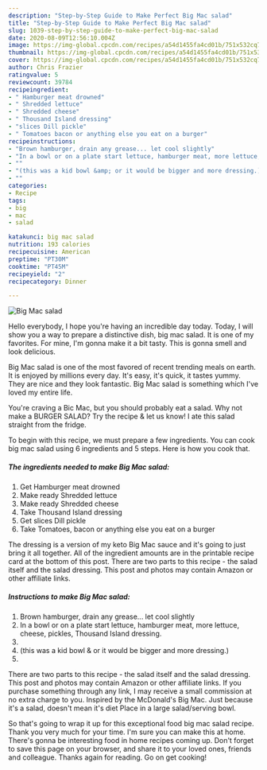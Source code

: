 ```yaml
---
description: "Step-by-Step Guide to Make Perfect Big Mac salad"
title: "Step-by-Step Guide to Make Perfect Big Mac salad"
slug: 1039-step-by-step-guide-to-make-perfect-big-mac-salad
date: 2020-08-09T12:56:10.004Z
image: https://img-global.cpcdn.com/recipes/a54d1455fa4cd01b/751x532cq70/big-mac-salad-recipe-main-photo.jpg
thumbnail: https://img-global.cpcdn.com/recipes/a54d1455fa4cd01b/751x532cq70/big-mac-salad-recipe-main-photo.jpg
cover: https://img-global.cpcdn.com/recipes/a54d1455fa4cd01b/751x532cq70/big-mac-salad-recipe-main-photo.jpg
author: Chris Frazier
ratingvalue: 5
reviewcount: 39784
recipeingredient:
- " Hamburger meat drowned"
- " Shredded lettuce"
- " Shredded cheese"
- " Thousand Island dressing"
- "slices Dill pickle"
- " Tomatoes bacon or anything else you eat on a burger"
recipeinstructions:
- "Brown hamburger, drain any grease... let cool slightly"
- "In a bowl or on a plate start lettuce, hamburger meat, more lettuce, cheese, pickles, Thousand Island dressing."
- ""
- "(this was a kid bowl &amp; or it would be bigger and more dressing.)"
- ""
categories:
- Recipe
tags:
- big
- mac
- salad

katakunci: big mac salad 
nutrition: 193 calories
recipecuisine: American
preptime: "PT30M"
cooktime: "PT45M"
recipeyield: "2"
recipecategory: Dinner

---
```



![Big Mac salad](https://img-global.cpcdn.com/recipes/a54d1455fa4cd01b/751x532cq70/big-mac-salad-recipe-main-photo.jpg)

Hello everybody, I hope you're having an incredible day today. Today, I will show you a way to prepare a distinctive dish, big mac salad. It is one of my favorites. For mine, I'm gonna make it a bit tasty. This is gonna smell and look delicious.

Big Mac salad is one of the most favored of recent trending meals on earth. It is enjoyed by millions every day. It's easy, it's quick, it tastes yummy. They are nice and they look fantastic. Big Mac salad is something which I've loved my entire life.

You&#39;re craving a Bic Mac, but you should probably eat a salad. Why not make a BURGER SALAD? Try the recipe &amp; let us know! I ate this salad straight from the fridge.


To begin with this recipe, we must prepare a few ingredients. You can cook big mac salad using 6 ingredients and 5 steps. Here is how you cook that.

<!--inarticleads1-->

##### The ingredients needed to make Big Mac salad:

1. Get  Hamburger meat drowned
1. Make ready  Shredded lettuce
1. Make ready  Shredded cheese
1. Take  Thousand Island dressing
1. Get slices Dill pickle
1. Take  Tomatoes, bacon or anything else you eat on a burger


The dressing is a version of my keto Big Mac sauce and it&#39;s going to just bring it all together. All of the ingredient amounts are in the printable recipe card at the bottom of this post. There are two parts to this recipe - the salad itself and the salad dressing. This post and photos may contain Amazon or other affiliate links. 

<!--inarticleads2-->

##### Instructions to make Big Mac salad:

1. Brown hamburger, drain any grease... let cool slightly
1. In a bowl or on a plate start lettuce, hamburger meat, more lettuce, cheese, pickles, Thousand Island dressing.
1. 
1. (this was a kid bowl &amp; or it would be bigger and more dressing.)
1. 


There are two parts to this recipe - the salad itself and the salad dressing. This post and photos may contain Amazon or other affiliate links. If you purchase something through any link, I may receive a small commission at no extra charge to you. Inspired by the McDonald&#39;s Big Mac. Just because it&#39;s a salad, doesn&#39;t mean it&#39;s diet Place in a large salad/serving bowl. 

So that's going to wrap it up for this exceptional food big mac salad recipe. Thank you very much for your time. I'm sure you can make this at home. There's gonna be interesting food in home recipes coming up. Don't forget to save this page on your browser, and share it to your loved ones, friends and colleague. Thanks again for reading. Go on get cooking!

